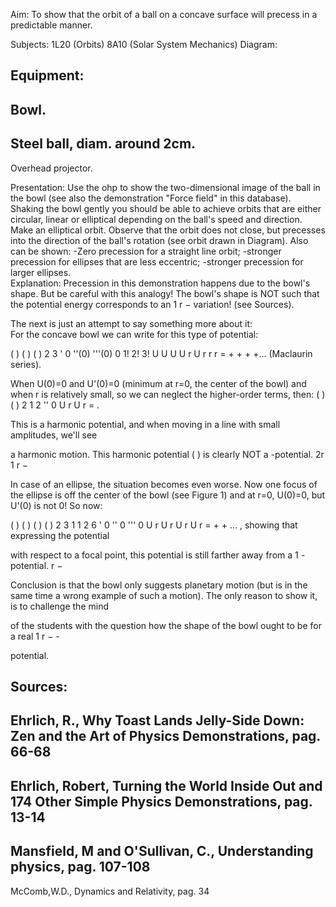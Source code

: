 Aim: 
To show that the orbit of a ball on a concave surface will precess in a predictable manner. 

Subjects: 
1L20 (Orbits) 
8A10 (Solar System Mechanics) 
Diagram: 

Equipment: 
- 
Bowl. 
- 
Steel ball, diam. around 2cm. 
- 
Overhead projector. 
 

 
Presentation: Use the ohp to show the two-dimensional image of the ball in the bowl (see also the 
demonstration "Force field" in this database). Shaking the bowl gently you should be able to achieve orbits that are either circular, linear or elliptical depending on the ball's speed and direction. Make an elliptical orbit. Observe that the orbit does not close, but precesses into the direction of the ball's rotation (see orbit drawn in Diagram). Also can be shown: -Zero precession for a straight line orbit; -stronger precession for ellipses that are less eccentric; -stronger precession for larger ellipses.  
Explanation: Precession in this demonstration happens due to the bowl's shape. But be careful with 
this analogy! The bowl's shape is NOT such that the potential energy corresponds to an 
1
r − variation! (see Sources). 
 
The next is just an attempt to say something more about it:  
For the concave bowl we can write for this type of potential: 

  ( )
         ( )
                 ( )
                                2
                                          3
                 ' 0
                          ''(0)
                                     '''(0)
          0
                 1!
                          2!
                                     3!
              U
                        U
                                   U
U r
       U
                     r
                              r
                                         r
     =
             +
                      +
                                 +
                                            +…  (Maclaurin series). 

When U(0)=0 and U'(0)=0 (minimum at r=0, the center of the bowl) and when r is 
relatively small, so we can neglect the higher-order terms, then:
                                                              ( )
                                                                         ( )
                                                                              2
                                                                    1
                                                                    2
                                                                        '' 0
                                                            U r
                                                                      U
                                                                             r
                                                                  =
                                                                               . 

This is a harmonic potential, and when moving in a line with small amplitudes, we'll see 

a harmonic motion. This harmonic potential (
                                              ) is clearly NOT a 
                                                                   -potential. 
                                            2r
                                                                  1
                                                                r −

 

In case of an ellipse, the situation becomes even worse. Now one focus of the ellipse is off the center of the bowl (see Figure 1) and at r=0, U(0)=0, but U'(0) is not 0! So now: 

  ( )
          ( )
                     ( )
                                 ( )
                          2
                                      3
                 1
                             1
                 2
                             6
         ' 0
                    '' 0
                                ''' 0
U r
       U
             r
                  U
                        r
                              U
                                     r
     =
               +
                           +
                                       … , showing that expressing the potential 

with respect to a focal point, this potential is still farther away from a 
                                                                             1 -potential. 
                                                                           r −

Conclusion is that the bowl only suggests planetary motion (but is in the same time a 
wrong example of such a motion). The only reason to show it, is to challenge the mind 

of the students with the question how the shape of the bowl ought to be for a real 
                                                                                     1
                                                                                   r − -

potential. 
 

Sources: 
- 
Ehrlich, R., Why Toast Lands Jelly-Side Down: Zen and the Art of Physics 
Demonstrations, pag. 66-68 
- 
Ehrlich, Robert, Turning the World Inside Out and 174 Other Simple Physics 
Demonstrations, pag. 13-14 
- 
Mansfield, M and O'Sullivan, C., Understanding physics, pag. 107-108 
- 
McComb,W.D., Dynamics and Relativity, pag. 34 
 
 